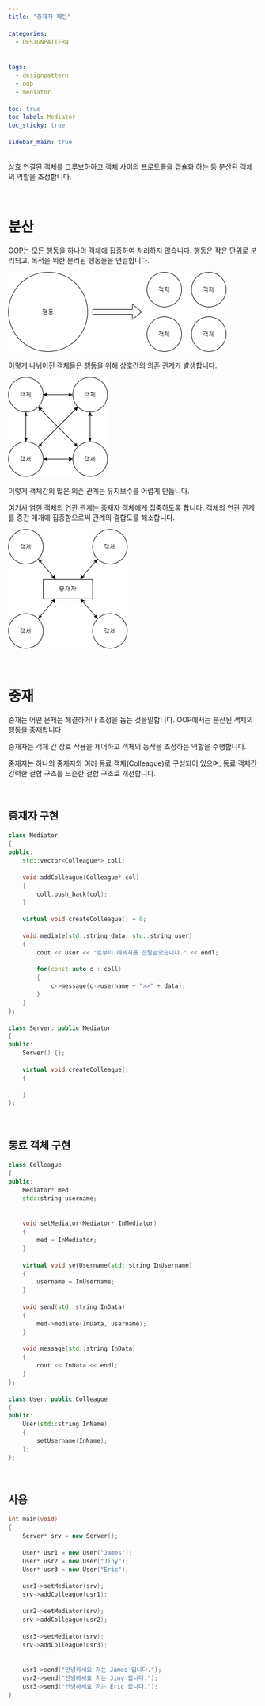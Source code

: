 ```yaml
---
title: "중재자 패턴"

categories:
  - DESIGNPATTERN


tags:
  - designpattern
  - oop
  - mediator

toc: true
toc_label: Mediator
toc_sticky: true

sidebar_main: true
---
```


상효 연결된 객체를 그루보하하고 객체 사이의 프로토콜을 캡슐화 하는 등 분산된 객체의 역할을 조정합니다.

<br/>

# 분산

OOP는 모든 행동을 하나의 객체에 집중하여 처리하지 않습니다. 행동은 작은 단위로 분리되고, 목적을 위한 분리된 행동들을 연결합니다.

![md_sep](/assets/images/designpattern/md_sep.png)

이렇게 나뉘어진 객체들은 행동을 위해 상호간의 의존 관계가 발생합니다.

![md_com](/assets/images/designpattern/md_com.png)

이렇게 객체간의 많은 의존 관계는 유지보수를 어렵게 만듭니다.

여기서 얽힌 객체의 연관 관계는 중재자 객체에게 집중하도록 합니다. 객체의 연관 관계를 중간 매개에 집중함으로써 관계의 결합도를 해소합니다.

![md_md](/assets/images/designpattern/md_md.png)

<br/>

# 중재

중재는 어떤 문제는 해결하거나 조정을 돕는 것을말합니다. OOP에서는 분산된 객체의 행동을 중재합니다.

중재자는 객체 간 상호 작용을 제어하고 객체의 동작을 조정하는 역할을 수행합니다.

중재자는 하나의 중재자와 여러 동료 객체(Colleague)로 구성되어 있으며, 동료 객체간 강력한 결합 구조를 느슨한 결합 구조로 개선합니다.

<br/>

## 중재자 구현

```cpp
class Mediator
{
public:
    std::vector<Colleague*> coll;

    void addColleague(Colleague* col)
    {
        coll.push_back(col);
    }

    virtual void createColleague() = 0;

    void mediate(std::string data, std::string user)
    {
        cout << user << "로부터 메세지를 전달받았습니다." << endl;

        for(const auto c : coll)
        {
            c->message(c->username + ">>" + data);
        }
    }
};

class Server: public Mediator
{
public:
    Server() {};

    virtual void createColleague()
    {

    }
};
```

<br/>

## 동료 객체 구현

```cpp
class Colleague
{
public:
    Mediator* med;
    std::string username;


    void setMediator(Mediator* InMediator)
    {
        med = InMediator;
    }

    virtual void setUsername(std::string InUsername)
    {
        username = InUsername;
    }

    void send(std::string InData)
    {
        med->mediate(InData, username);
    }

    void message(std::string InData)
    {
        cout << InData << endl;
    }
};

class User: public Colleague
{
public:
    User(std::string InName)
    {
        setUsername(InName);
    };
};
```

<br/>

## 사용

```cpp
int main(void)
{
    Server* srv = new Server();

    User* usr1 = new User("James");
    User* usr2 = new User("Jiny");
    User* usr3 = new User("Eric");

    usr1->setMediator(srv);
    srv->addColleague(usr1);

    usr2->setMediator(srv);
    srv->addColleague(usr2);

    usr3->setMediator(srv);
    srv->addColleague(usr3);


    usr1->send("안녕하세요 저는 James 입니다.");
    usr2->send("안녕하세요 저는 Jiny 입니다.");
    usr3->send("안녕하세요 저는 Eric 입니다.");
}
```